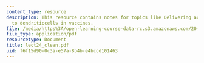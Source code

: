 ```yaml
---
content_type: resource
description: This resource contains notes for topics like Delivering activation signals
  to dendriticcells in vaccines.
file: /media/https%3A/open-learning-course-data-rc.s3.amazonaws.com/20-462j-molecular-principles-of-biomaterials-spring-2006/f6f15d900c3ae57a8b4be4bccd101463_lect24_clean.pdf
file_type: application/pdf
resourcetype: Document
title: lect24_clean.pdf
uid: f6f15d90-0c3a-e57a-8b4b-e4bccd101463
---
```

